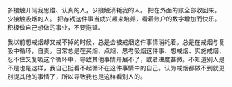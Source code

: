 多接触开阔我思维、认真的人，少接触消耗我的人。
把在外面的账全部收回来。
少接触吸烟的人。
把存钱这件事当成兴趣来培养，看着账户的数字增加而快乐。
积极做自己想做的事业，不要拖延。

我以前想戒烟却又戒不掉的时候，总是会被戒烟这件事情消耗着。总是在戒烟与复吸中循环，自责。日常总是在买烟、点烟、思考吸烟这件事、想戒烟、实施戒烟、忍不住又复吸这个循环中，导致其他事情开展不了，或者进度甚微。不知道别人是不是也是这样，我自己挺看不起循环在这件事情中的自己。认为戒烟都做不到就更别提其他的事情了，所以导致我也是这样看别人的。